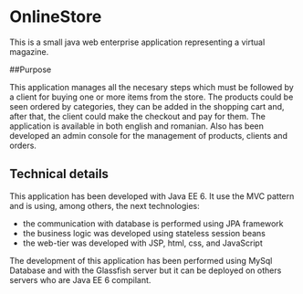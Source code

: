 OnlineStore
===========

This is a small java web enterprise application representing a virtual magazine.

##Purpose

This application manages all the necesary steps which must be followed by a client for buying 
one or more items from the store. The products could be seen ordered by categories, they can be added 
in the shopping cart and, after that, the client could make the checkout and pay for them. The application
is available in both english and romanian. Also has been developed an admin console for the 
management of products, clients and orders.

## Technical details

This application has been developed with Java EE 6. It use the MVC pattern and is using, among others,
the next technologies:
- the communication with database is performed using JPA framework
- the business logic was developed using stateless session beans
- the web-tier was developed with JSP, html, css, and JavaScript
	
The development of this application has been performed using MySql Database and with the Glassfish server but
it can be deployed on others servers who are Java EE 6 compilant.
